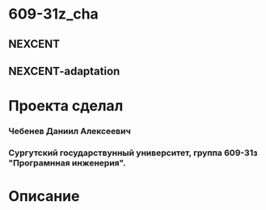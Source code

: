# 609-31z_cha
## NEXCENT
## NEXCENT-adaptation
# Проекта сделал
### Чебенев Даниил Алексеевич
### Сургутский государствунный университет, группа 609-31з "Програмнная инженерия".
# Описание
